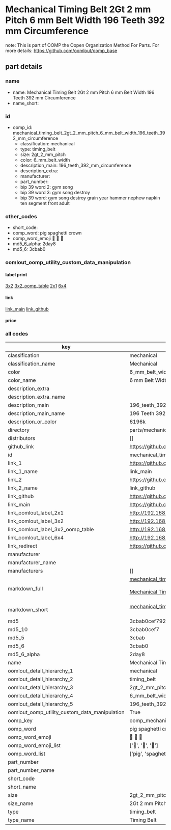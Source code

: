 # Mechanical Timing Belt 2Gt 2 mm Pitch 6 mm Belt Width 196 Teeth 392 mm Circumference  

note: This is part of OOMP the Oopen Organization Method For Parts. For more details: https://github.com/oomlout/oomp_base

##  part details
  







### name
* name: Mechanical Timing Belt 2Gt 2 mm Pitch 6 mm Belt Width 196 Teeth 392 mm Circumference
* name_short: 
### id
* oomp_id: mechanical_timing_belt_2gt_2_mm_pitch_6_mm_belt_width_196_teeth_392_mm_circumference
  * classification: mechanical
  * type: timing_belt
  * size: 2gt_2_mm_pitch
  * color: 6_mm_belt_width
  * description_main: 196_teeth_392_mm_circumference
  * description_extra: 
  * manufacturer: 
  * part_number: 
  * bip 39 word 2: gym song
  * bip 39 word 3: gym song destroy
  * bip 39 word: gym song destroy grain year hammer nephew napkin ten segment front adult

### other_codes
* short_code: 
* oomp_word: pig spaghetti crown
* oomp_word_emoji :pig: :spaghetti: :crown:
* md5_6_alpha: 2day8
* md5_6: 3cbab0






### oomlout_oomp_utility_custom_data_manipulation
#### label print
[3x2](http://192.168.1.245:1112/?label=oomp%202day8)
[3x2_oomp_table](http://192.168.1.108:1112/?label=oomp%202day8)
[2x1](http://192.168.1.242:1112/?label=oomp%202day8)
[6x4](http://192.168.1.55:1112/?label=oomp%202day8)    

#### link

[link_main](https://github.com/oomlout/oomlout_oomp_version_1_messy/tree/main/parts/mechanical_timing_belt_2gt_2_mm_pitch_6_mm_belt_width_196_teeth_392_mm_circumference) [link_github](https://github.com/oomlout/oomlout_oomp_version_1_messy/tree/main/parts/mechanical_timing_belt_2gt_2_mm_pitch_6_mm_belt_width_196_teeth_392_mm_circumference)                             

#### price







### all codes 
| key | value |  
| --- | --- |  
| classification | mechanical |  
| classification_name | Mechanical |  
| color | 6_mm_belt_width |  
| color_name | 6 mm Belt Width |  
| description_extra |  |  
| description_extra_name |  |  
| description_main | 196_teeth_392_mm_circumference |  
| description_main_name | 196 Teeth 392 mm Circumference |  
| description_or_color | 6196k |  
| directory | parts/mechanical_timing_belt_2gt_2_mm_pitch_6_mm_belt_width_196_teeth_392_mm_circumference |  
| distributors | [] |  
| github_link | https://github.com/oomlout/oomlout_oomp_part_src/tree/main/parts/mechanical_timing_belt_2gt_2_mm_pitch_6_mm_belt_width_196_teeth_392_mm_circumference |  
| id | mechanical_timing_belt_2gt_2_mm_pitch_6_mm_belt_width_196_teeth_392_mm_circumference |  
| link_1 | https://github.com/oomlout/oomlout_oomp_version_1_messy/tree/main/parts/mechanical_timing_belt_2gt_2_mm_pitch_6_mm_belt_width_196_teeth_392_mm_circumference |  
| link_1_name | link_main |  
| link_2 | https://github.com/oomlout/oomlout_oomp_version_1_messy/tree/main/parts/mechanical_timing_belt_2gt_2_mm_pitch_6_mm_belt_width_196_teeth_392_mm_circumference |  
| link_2_name | link_github |  
| link_github | https://github.com/oomlout/oomlout_oomp_version_1_messy/tree/main/parts/mechanical_timing_belt_2gt_2_mm_pitch_6_mm_belt_width_196_teeth_392_mm_circumference |  
| link_main | https://github.com/oomlout/oomlout_oomp_version_1_messy/tree/main/parts/mechanical_timing_belt_2gt_2_mm_pitch_6_mm_belt_width_196_teeth_392_mm_circumference |  
| link_oomlout_label_2x1 | http://192.168.1.242:1112/?label=oomp%202day8 |  
| link_oomlout_label_3x2 | http://192.168.1.245:1112/?label=oomp%202day8 |  
| link_oomlout_label_3x2_oomp_table | http://192.168.1.108:1112/?label=oomp%202day8 |  
| link_oomlout_label_6x4 | http://192.168.1.55:1112/?label=oomp%202day8 |  
| link_redirect | https://github.com/oomlout/oomlout_oomp_version_1_messy/tree/main/parts/mechanical_timing_belt_2gt_2_mm_pitch_6_mm_belt_width_196_teeth_392_mm_circumference |  
| manufacturer |  |  
| manufacturer_name |  |  
| manufacturers | [] |  
| markdown_full | [mechanical_timing_belt_2gt_2_mm_pitch_6_mm_belt_width_196_teeth_392_mm_circumference](none)<br>[](none)<br>[Mechanical Timing Belt 2Gt 2 Mm Pitch 6 Mm Belt Width 196 Teeth 392 Mm Circumference](none)<br><br> |  
| markdown_short | [mechanical_timing_belt_2gt_2_mm_pitch_6_mm_belt_width_196_teeth_392_mm_circumference](none)<br><br> |  
| md5 | 3cbab0cef792f289a27f76587873cb40 |  
| md5_10 | 3cbab0cef7 |  
| md5_5 | 3cbab |  
| md5_6 | 3cbab0 |  
| md5_6_alpha | 2day8 |  
| name | Mechanical Timing Belt 2Gt 2 mm Pitch 6 mm Belt Width 196 Teeth 392 mm Circumference |  
| oomlout_detail_hierarchy_1 | mechanical |  
| oomlout_detail_hierarchy_2 | timing_belt |  
| oomlout_detail_hierarchy_3 | 2gt_2_mm_pitch |  
| oomlout_detail_hierarchy_4 | 6_mm_belt_width |  
| oomlout_detail_hierarchy_5 | 196_teeth_392_mm_circumference |  
| oomlout_oomp_utility_custom_data_manipulation | True |  
| oomp_key | oomp_mechanical_timing_belt_2gt_2_mm_pitch_6_mm_belt_width_196_teeth_392_mm_circumference |  
| oomp_word | pig spaghetti crown |  
| oomp_word_emoji | :pig: :spaghetti: :crown: |  
| oomp_word_emoji_list | [':pig:', ':spaghetti:', ':crown:'] |  
| oomp_word_list | ['pig', 'spaghetti', 'crown'] |  
| part_number |  |  
| part_number_name |  |  
| short_code |  |  
| short_name |  |  
| size | 2gt_2_mm_pitch |  
| size_name | 2Gt 2 mm Pitch |  
| type | timing_belt |  
| type_name | Timing Belt |  
